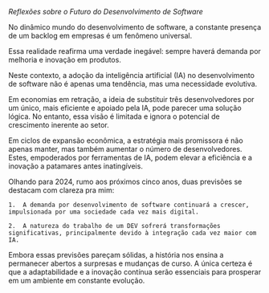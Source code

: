 *Reflexões sobre o Futuro do Desenvolvimento de Software*

No dinâmico mundo do desenvolvimento de software, a constante presença de um backlog em empresas é um fenômeno universal. 

Essa realidade reafirma uma verdade inegável: sempre haverá demanda por melhoria e inovação em produtos. 

Neste contexto, a adoção da inteligência artificial (IA) no desenvolvimento de software não é apenas uma tendência, mas uma necessidade evolutiva.

Em economias em retração, a ideia de substituir três desenvolvedores por um único, mais eficiente e apoiado pela IA, pode parecer uma solução lógica. No entanto, essa visão é limitada e ignora o potencial de crescimento inerente ao setor. 

Em ciclos de expansão econômica, a estratégia mais promissora é não apenas manter, mas também aumentar o número de desenvolvedores. Estes, empoderados por ferramentas de IA, podem elevar a eficiência e a inovação a patamares antes inatingíveis.

Olhando para 2024, rumo aos próximos cinco anos, duas previsões se destacam com clareza pra mim:

	1.	A demanda por desenvolvimento de software continuará a crescer, impulsionada por uma sociedade cada vez mais digital.

	2.	A natureza do trabalho de um DEV sofrerá transformações significativas, principalmente devido à integração cada vez maior com IA.

Embora essas previsões pareçam sólidas, a história nos ensina a permanecer abertos a surpresas e mudanças de curso. A única certeza é que a adaptabilidade e a inovação contínua serão essenciais para prosperar em um ambiente em constante evolução.